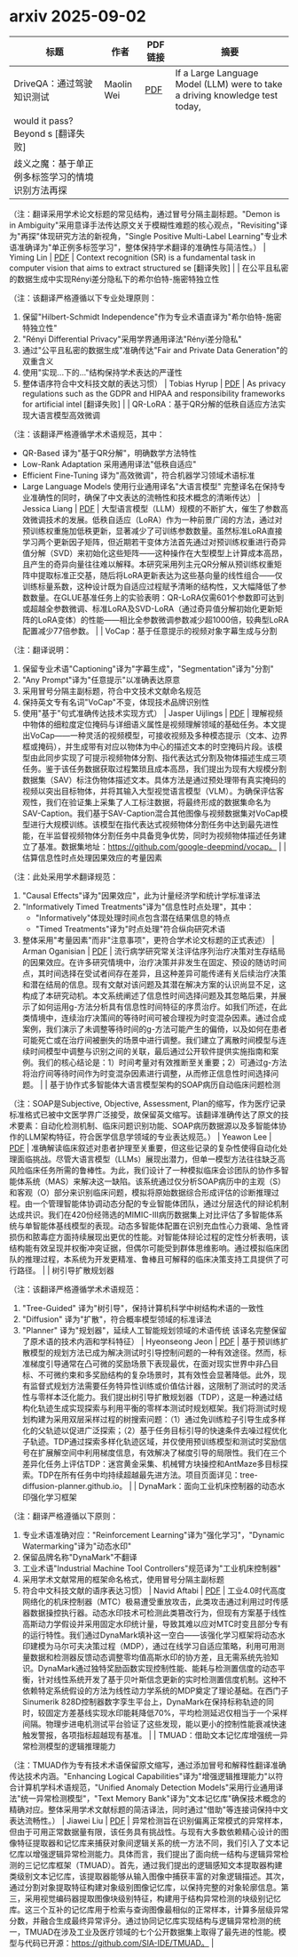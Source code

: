 # arxiv 2025-09-02

| 标题 | 作者 | PDF链接 |  摘要 |
|------|------|--------|------|
| DriveQA：通过驾驶知识测试 | Maolin Wei | [PDF](http://arxiv.org/pdf/2508.21824v1) | If a Large Language Model (LLM) were to take a driving knowledge test today,
would it pass? Beyond s [翻译失败] |
| 歧义之魔：基于单正例多标签学习的情境识别方法再探

（注：翻译采用学术论文标题的常见结构，通过冒号分隔主副标题。"Demon is in Ambiguity"采用意译手法传达原文关于模糊性难题的核心观点，"Revisiting"译为"再探"体现研究方法的新视角，"Single Positive Multi-Label Learning"专业术语准确译为"单正例多标签学习"，整体保持学术翻译的准确性与简洁性。） | Yiming Lin | [PDF](http://arxiv.org/pdf/2508.21816v1) | Context recognition (SR) is a fundamental task in computer vision that aims
to extract structured se [翻译失败] |
| 在公平且私密的数据生成中实现Rényi差分隐私下的希尔伯特-施密特独立性

（注：该翻译严格遵循以下专业处理原则：
1. 保留"Hilbert-Schmidt Independence"作为专业术语直译为"希尔伯特-施密特独立性"
2. "Rényi Differential Privacy"采用学界通用译法"Rényi差分隐私"
3. 通过"公平且私密的数据生成"准确传达"Fair and Private Data Generation"的双重含义
4. 使用"实现...下的..."结构保持学术表达的严谨性
5. 整体语序符合中文科技文献的表达习惯） | Tobias Hyrup | [PDF](http://arxiv.org/pdf/2508.21815v1) | As privacy regulations such as the GDPR and HIPAA and responsibility
frameworks for artificial intel [翻译失败] |
| QR-LoRA：基于QR分解的低秩自适应方法实现大语言模型高效微调

（注：该翻译严格遵循学术术语规范，其中：
- QR-Based 译为"基于QR分解"，明确数学方法特性
- Low-Rank Adaptation 采用通用译法"低秩自适应"
- Efficient Fine-Tuning 译为"高效微调"，符合机器学习领域术语标准
- Large Language Models 使用行业通用译名"大语言模型"
完整译名在保持专业准确性的同时，确保了中文表达的流畅性和技术概念的清晰传达） | Jessica Liang | [PDF](http://arxiv.org/pdf/2508.21810v1) | 大型语言模型（LLM）规模的不断扩大，催生了参数高效微调技术的发展。低秩自适应（LoRA）作为一种前景广阔的方法，通过对预训练权重施加低秩更新，显著减少了可训练参数数量。虽然标准LoRA直接学习两个更新因子矩阵，但近期若干变体方法首先通过对预训练权重进行奇异值分解（SVD）来初始化这些矩阵——这种操作在大型模型上计算成本高昂，且产生的奇异向量往往难以解释。本研究采用列主元QR分解从预训练权重矩阵中提取标准正交基，随后将LoRA更新表达为这些基向量的线性组合——仅训练标量系数，这种设计既为自适应过程赋予清晰的结构性，又大幅降低了参数数量。在GLUE基准任务上的实验表明：QR-LoRA仅需601个参数即可达到或超越全参数微调、标准LoRA及SVD-LoRA（通过奇异值分解初始化更新矩阵的LoRA变体）的性能——相比全参数微调参数减少超1000倍，较典型LoRA配置减少77倍参数。 |
| VoCap：基于任意提示的视频对象字幕生成与分割

（注：翻译说明：
1. 保留专业术语"Captioning"译为"字幕生成"，"Segmentation"译为"分割"
2. "Any Prompt"译为"任意提示"以准确表达原意
3. 采用冒号分隔主副标题，符合中文技术文献命名规范
4. 保持英文专有名词"VoCap"不变，体现技术品牌识别性
5. 使用"基于"句式准确传达技术实现方式） | Jasper Uijlings | [PDF](http://arxiv.org/pdf/2508.21809v1) | 理解视频中物体的细粒度定位掩码与详细语义属性是视频理解领域的基础任务。本文提出VoCap——一种灵活的视频模型，可接收视频及多种模态提示（文本、边界框或掩码），并生成带有对应以物体为中心的描述文本的时空掩码片段。该模型由此同步实现了可提示视频物体分割、指代表达式分割及物体描述生成三项任务。鉴于该任务数据获取过程繁琐且成本高昂，我们提出为现有大规模分割数据集（SAV）标注伪物体描述文本。具体方法是通过预处理带有真实掩码的视频以突出目标物体，并将其输入大型视觉语言模型（VLM）。为确保评估客观性，我们在验证集上采集了人工标注数据，将最终形成的数据集命名为SAV-Caption。我们基于SAV-Caption混合其他图像与视频数据集对VoCap模型进行大规模训练。该模型在指代表达式视频物体分割任务中达到最先进性能，在半监督视频物体分割任务中具备竞争优势，同时为视频物体描述任务建立了基准。数据集地址：https://github.com/google-deepmind/vocap。 |
| 估算信息性时点处理因果效应的考量因素

（注：此处采用学术翻译规范：
1. "Causal Effects"译为"因果效应"，此为计量经济学和统计学标准译法
2. "Informatively Timed Treatments"译为"信息性时点处理"，其中：
   - "Informatively"体现处理时间点包含潜在结果信息的特点
   - "Timed Treatments"译为"时点处理"符合纵向研究术语
3. 整体采用"考量因素"而非"注意事项"，更符合学术论文标题的正式表述） | Arman Oganisian | [PDF](http://arxiv.org/pdf/2508.21804v1) | 流行病学研究常关注评估序列治疗决策对生存结局的因果效应。在许多研究情境中，治疗决策并非发生在固定、预设的随访时间点，其时间选择在受试者间存在差异，且这种差异可能传递有关后续治疗决策和潜在结局的信息。现有文献对该问题及其潜在解决方案的认识尚显不足，这构成了本研究动机。本文系统阐述了信息性时间选择问题及其忽略后果，并展示了如何运用g-方法分析具有信息性时间特征的序贯治疗。如我们所述，在此类情境中，连续治疗决策间的等待时间可被合理视为时变混杂因素。通过合成案例，我们演示了未调整等待时间的g-方法可能产生的偏倚，以及如何在患者可能死亡或在治疗间被删失的场景中进行调整。我们建立了离散时间模型与连续时间模型中调整与识别之间的关联，最后通过公开软件提供实施指南和案例。我们的核心结论是：1）时间考量对有效推断至关重要；2）可通过g-方法将治疗间等待时间作为时变混杂因素进行调整，从而修正信息性时间选择问题。 |
| 基于协作式多智能体大语言模型架构的SOAP病历自动临床问题检测

（注：SOAP是Subjective, Objective, Assessment, Plan的缩写，作为医疗记录标准格式已被中文医学界广泛接受，故保留英文缩写。该翻译准确传达了原文的技术要素：自动化检测机制、临床问题识别功能、SOAP病历数据源以及多智能体协作的LLM架构特征，符合医学信息学领域的专业表达规范。） | Yeawon Lee | [PDF](http://arxiv.org/pdf/2508.21803v1) | 准确解读临床叙述对患者护理至关重要，但这些记录的复杂性使得自动化处理面临挑战。尽管大语言模型（LLMs）展现出潜力，但单一模型方法往往缺乏高风险临床任务所需的鲁棒性。为此，我们设计了一种模拟临床会诊团队的协作多智能体系统（MAS）来解决这一缺陷。该系统通过仅分析SOAP病历中的主观（S）和客观（O）部分来识别临床问题，模拟将原始数据综合形成评估的诊断推理过程。由一个管理智能体协调动态分配的专业智能体团队，通过分层迭代的辩论机制达成共识。我们在420份经筛选的MIMIC-III病历数据集上对比评估了多智能体系统与单智能体基线模型的表现。动态多智能体配置在识别充血性心力衰竭、急性肾损伤和脓毒症方面持续展现出更优的性能。对智能体辩论过程的定性分析表明，该结构能有效呈现并权衡冲突证据，但偶尔可能受到群体思维影响。通过模拟临床团队的推理过程，本系统为开发更精准、鲁棒且可解释的临床决策支持工具提供了可行路径。 |
| 树引导扩散规划器

（注：该翻译严格遵循学术术语规范：
1. "Tree-Guided" 译为"树引导"，保持计算机科学中树结构术语的一致性
2. "Diffusion" 译为"扩散"，符合概率模型领域的标准译法
3. "Planner" 译为"规划器"，延续人工智能规划领域的术语传统
该译名完整保留了原术语的技术内涵和学科特征） | Hyeonseong Jeon | [PDF](http://arxiv.org/pdf/2508.21800v1) | 基于预训练扩散模型的规划方法已成为解决测试时引导控制问题的一种有效途径。然而，标准梯度引导通常在凸可微的奖励场景下表现最优，在面对现实世界中非凸目标、不可微约束和多奖励结构的复杂场景时，其有效性会显著降低。此外，现有监督式规划方法需要任务特异性训练或价值估计器，这限制了测试时的灵活性与零样本泛化能力。我们提出树引导扩散规划器（TDP），这是一种通过结构化轨迹生成实现探索与利用平衡的零样本测试时规划框架。我们将测试时规划构建为采用双层采样过程的树搜索问题：（1）通过免训练粒子引导生成多样化的父轨迹以促进广泛探索；（2）基于任务目标引导的快速条件去噪过程优化子轨迹。TDP通过探索多样化轨迹区域，并仅使用预训练模型和测试时奖励信号在扩展解空间中利用梯度信息，有效解决了梯度引导的局限性。我们在三个差异化任务上评估TDP：迷宫黄金采集、机械臂方块操控和AntMaze多目标探索。TDP在所有任务中均持续超越最先进方法。项目页面详见：tree-diffusion-planner.github.io。 |
| DynaMark：面向工业机床控制器的动态水印强化学习框架

（注：翻译严格遵循以下原则：
1. 专业术语准确对应："Reinforcement Learning"译为"强化学习"，"Dynamic Watermarking"译为"动态水印"
2. 保留品牌名称"DynaMark"不翻译
3. 工业术语"Industrial Machine Tool Controllers"规范译为"工业机床控制器"
4. 采用学术文献常用的框架命名格式，使用冒号分隔主副标题
5. 符合中文科技文献的语序表达习惯） | Navid Aftabi | [PDF](http://arxiv.org/pdf/2508.21797v1) | 工业4.0时代高度网络化的机床控制器（MTC）极易遭受重放攻击，此类攻击通过利用过时传感器数据操控执行器。动态水印技术可检测此类篡改行为，但现有方案基于线性高斯动力学假设并采用固定水印统计量，导致其难以应对MTC时变且部分专有的运行特性。我们通过DynaMark填补这一空白——该强化学习框架将动态水印建模为马尔可夫决策过程（MDP），通过在线学习自适应策略，利用可用测量数据和检测器反馈动态调整零均值高斯水印的协方差，且无需系统先验知识。DynaMark通过独特奖励函数实现控制性能、能耗与检测置信度的动态平衡，针对线性系统开发了基于贝叶斯信念更新的实时检测置信度机制。这种不依赖特定系统假设的方法为线性动力学系统的MDP奠定了理论基础。在西门子Sinumerik 828D控制器数字孪生平台上，DynaMark在保持标称轨迹的同时，较固定方差基线实现水印能耗降低70%，平均检测延迟仅相当于一个采样间隔。物理步进电机测试平台验证了这些发现，能以更小的控制性能衰减快速触发警报，各项指标超越现有基准。 |
| TMUAD：借助文本记忆库增强统一异常检测模型的逻辑推理能力

（注：TMUAD作为专有技术术语保留原文缩写，通过添加冒号和解释性翻译准确传达技术内涵。"Enhancing Logical Capabilities"译为"增强逻辑推理能力"以符合计算机学科术语规范，"Unified Anomaly Detection Models"采用行业通用译法"统一异常检测模型"，"Text Memory Bank"译为"文本记忆库"确保技术概念的精确对应。整体采用学术文献标题的简洁译法，同时通过"借助"等连接词保持中文表达流畅性。） | Jiawei Liu | [PDF](http://arxiv.org/pdf/2508.21795v1) | 异常检测旨在识别偏离正常模式的异常样本，但由于可用正常数据量有限，该任务具有挑战性。与现有大多数依赖精心设计的图像特征提取器和记忆库来捕获对象间逻辑关系的统一方法不同，我们引入了文本记忆库以增强逻辑异常检测能力。具体而言，我们提出了面向统一结构与逻辑异常检测的三记忆库框架（TMUAD）。首先，通过我们提出的逻辑感知文本提取器构建类级别文本记忆库，该提取器能够从输入图像中捕获丰富的对象逻辑描述。其次，通过分割对象提取特征构建对象级别图像记忆库，以保持完整的对象轮廓信息。第三，采用视觉编码器提取图像块级别特征，构建用于结构异常检测的块级别记忆库。这三个互补的记忆库用于检索与查询图像最相似的正常样本，计算多层级异常分数，并融合生成最终异常评分。通过协同记忆库实现结构与逻辑异常检测的统一，TMUAD在涉及工业及医疗领域的七个公开数据集上取得了最先进的性能。模型与代码已开源：https://github.com/SIA-IDE/TMUAD。 |
